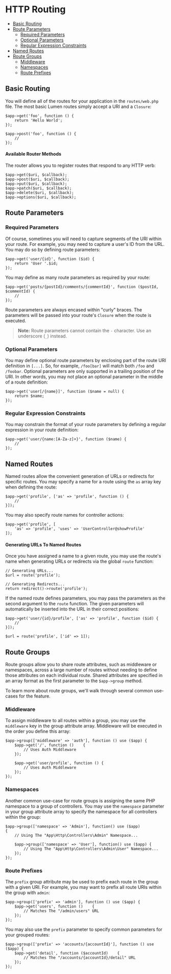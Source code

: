 # HTTP Routing

- [Basic Routing](#basic-routing)
- [Route Parameters](#route-parameters)
    - [Required Parameters](#required-parameters)
    - [Optional Parameters](#optional-parameters)
    - [Regular Expression Constraints](#parameters-regular-expression-constraints)
- [Named Routes](#named-routes)
- [Route Groups](#route-groups)
    - [Middleware](#route-group-middleware)
    - [Namespaces](#route-group-namespaces)
    - [Route Prefixes](#route-group-prefixes)

<a name="basic-routing"></a>
## Basic Routing

You will define all of the routes for your application in the `routes/web.php` file. The most basic Lumen routes simply accept a URI and a `Closure`:

    $app->get('foo', function () {
        return 'Hello World';
    });

    $app->post('foo', function () {
        //
    });

#### Available Router Methods

The router allows you to register routes that respond to any HTTP verb:

    $app->get($uri, $callback);
    $app->post($uri, $callback);
    $app->put($uri, $callback);
    $app->patch($uri, $callback);
    $app->delete($uri, $callback);
    $app->options($uri, $callback);

<a name="route-parameters"></a>
## Route Parameters

<a name="required-parameters"></a>
### Required Parameters

Of course, sometimes you will need to capture segments of the URI within your route. For example, you may need to capture a user's ID from the URL. You may do so by defining route parameters:

    $app->get('user/{id}', function ($id) {
        return 'User '.$id;
    });

You may define as many route parameters as required by your route:

    $app->get('posts/{postId}/comments/{commentId}', function ($postId, $commentId) {
        //
    });

Route parameters are always encased within "curly" braces. The parameters will be passed into your route's `Closure` when the route is executed.

> **Note:** Route parameters cannot contain the `-` character. Use an underscore (`_`) instead.

<a name="optional-parameters"></a>
### Optional Parameters

You may define optional route parameters by enclosing part of the route URI definition in `[...]`. So, for example, `/foo[bar]` will match both `/foo` and `/foobar`. Optional parameters are only supported in a trailing position of the URI. In other words, you may not place an optional parameter in the middle of a route definition:

    $app->get('user[/{name}]', function ($name = null) {
        return $name;
    });

<a name="parameters-regular-expression-constraints"></a>
### Regular Expression Constraints

You may constrain the format of your route parameters by defining a regular expression in your route definition:

    $app->get('user/{name:[A-Za-z]+}', function ($name) {
        //
    });

<a name="named-routes"></a>
## Named Routes

Named routes allow the convenient generation of URLs or redirects for specific routes. You may specify a name for a route using the `as` array key when defining the route:

    $app->get('profile', ['as' => 'profile', function () {
        //
    }]);

You may also specify route names for controller actions:

    $app->get('profile', [
        'as' => 'profile', 'uses' => 'UserController@showProfile'
    ]);

#### Generating URLs To Named Routes

Once you have assigned a name to a given route, you may use the route's name when generating URLs or redirects via the global `route` function:

    // Generating URLs...
    $url = route('profile');

    // Generating Redirects...
    return redirect()->route('profile');

If the named route defines parameters, you may pass the parameters as the second argument to the `route` function. The given parameters will automatically be inserted into the URL in their correct positions:

    $app->get('user/{id}/profile', ['as' => 'profile', function ($id) {
        //
    }]);

    $url = route('profile', ['id' => 1]);

<a name="route-groups"></a>
## Route Groups

Route groups allow you to share route attributes, such as middleware or namespaces, across a large number of routes without needing to define those attributes on each individual route. Shared attributes are specified in an array format as the first parameter to the `$app->group` method.

To learn more about route groups, we'll walk through several common use-cases for the feature.

<a name="route-group-middleware"></a>
### Middleware

To assign middleware to all routes within a group, you may use the `middleware` key in the group attribute array. Middleware will be executed in the order you define this array:

    $app->group(['middleware' => 'auth'], function () use ($app) {
        $app->get('/', function ()    {
            // Uses Auth Middleware
        });

        $app->get('user/profile', function () {
            // Uses Auth Middleware
        });
    });

<a name="route-group-namespaces"></a>
### Namespaces

Another common use-case for route groups is assigning the same PHP namespace to a group of controllers. You may use the `namespace` parameter in your group attribute array to specify the namespace for all controllers within the group:

    $app->group(['namespace' => 'Admin'], function() use ($app)
    {
        // Using The "App\Http\Controllers\Admin" Namespace...

        $app->group(['namespace' => 'User'], function() use ($app) {
            // Using The "App\Http\Controllers\Admin\User" Namespace...
        });
    });

<a name="route-group-prefixes"></a>
### Route Prefixes

The `prefix` group attribute may be used to prefix each route in the group with a given URI. For example, you may want to prefix all route URIs within the group with `admin`:

    $app->group(['prefix' => 'admin'], function () use ($app) {
        $app->get('users', function ()    {
            // Matches The "/admin/users" URL
        });
    });

You may also use the `prefix` parameter to specify common parameters for your grouped routes:

    $app->group(['prefix' => 'accounts/{accountId}'], function () use ($app) {
        $app->get('detail', function ($accountId)    {
            // Matches The "/accounts/{accountId}/detail" URL
        });
    });

